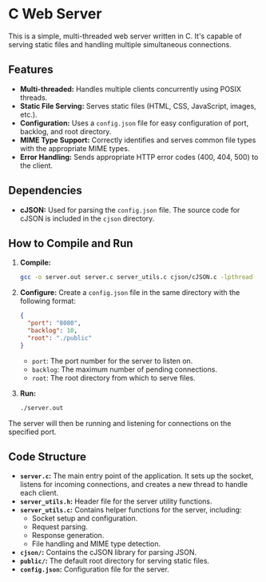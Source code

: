 # C Web Server

This is a simple, multi-threaded web server written in C. It's capable of serving static files and handling multiple simultaneous connections.

## Features

- **Multi-threaded:** Handles multiple clients concurrently using POSIX threads.
- **Static File Serving:** Serves static files (HTML, CSS, JavaScript, images, etc.).
- **Configuration:** Uses a `config.json` file for easy configuration of port, backlog, and root directory.
- **MIME Type Support:**  Correctly identifies and serves common file types with the appropriate MIME types.
- **Error Handling:**  Sends appropriate HTTP error codes (400, 404, 500) to the client.

## Dependencies

- **cJSON:** Used for parsing the `config.json` file. The source code for cJSON is included in the `cjson` directory.

## How to Compile and Run

1.  **Compile:**
    ```bash
    gcc -o server.out server.c server_utils.c cjson/cJSON.c -lpthread
    ```

2.  **Configure:**
    Create a `config.json` file in the same directory with the following format:
    ```json
    {
      "port": "8080",
      "backlog": 10,
      "root": "./public"
    }
    ```
    - `port`: The port number for the server to listen on.
    - `backlog`: The maximum number of pending connections.
    - `root`: The root directory from which to serve files.

3.  **Run:**
    ```bash
    ./server.out
    ```

The server will then be running and listening for connections on the specified port.

## Code Structure

- **`server.c`:** The main entry point of the application. It sets up the socket, listens for incoming connections, and creates a new thread to handle each client.
- **`server_utils.h`:** Header file for the server utility functions.
- **`server_utils.c`:** Contains helper functions for the server, including:
    - Socket setup and configuration.
    - Request parsing.
    - Response generation.
    - File handling and MIME type detection.
- **`cjson/`:** Contains the cJSON library for parsing JSON.
- **`public/`:**  The default root directory for serving static files.
- **`config.json`:** Configuration file for the server.